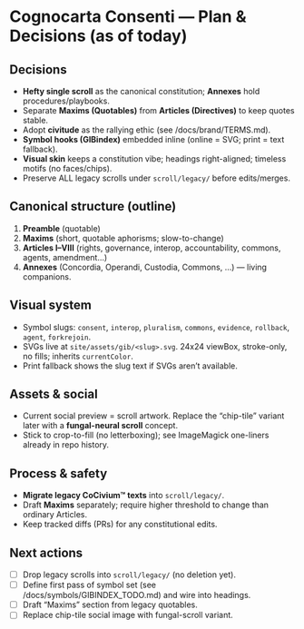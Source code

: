 # Cognocarta Consenti — Plan & Decisions (as of today)

## Decisions
- **Hefty single scroll** as the canonical constitution; **Annexes** hold procedures/playbooks.
- Separate **Maxims (Quotables)** from **Articles (Directives)** to keep quotes stable.
- Adopt **civitude** as the rallying ethic (see /docs/brand/TERMS.md).
- **Symbol hooks (GIBindex)** embedded inline (online = SVG; print = text fallback).
- **Visual skin** keeps a constitution vibe; headings right-aligned; timeless motifs (no faces/chips).
- Preserve ALL legacy scrolls under `scroll/legacy/` before edits/merges.

## Canonical structure (outline)
1. **Preamble** (quotable)
2. **Maxims** (short, quotable aphorisms; slow-to-change)
3. **Articles I–VIII** (rights, governance, interop, accountability, commons, agents, amendment…)
4. **Annexes** (Concordia, Operandi, Custodia, Commons, …) — living companions.

## Visual system
- Symbol slugs: `consent`, `interop`, `pluralism`, `commons`, `evidence`, `rollback`, `agent`, `forkrejoin`.
- SVGs live at `site/assets/gib/<slug>.svg`. 24x24 viewBox, stroke-only, no fills; inherits `currentColor`.
- Print fallback shows the slug text if SVGs aren’t available.

## Assets & social
- Current social preview = scroll artwork. Replace the “chip-tile” variant later with a **fungal-neural scroll** concept.
- Stick to crop-to-fill (no letterboxing); see ImageMagick one-liners already in repo history.

## Process & safety
- **Migrate legacy CoCivium™ texts** into `scroll/legacy/`.
- Draft **Maxims** separately; require higher threshold to change than ordinary Articles.
- Keep tracked diffs (PRs) for any constitutional edits.

## Next actions
- [ ] Drop legacy scrolls into `scroll/legacy/` (no deletion yet).
- [ ] Define first pass of symbol set (see /docs/symbols/GIBINDEX_TODO.md) and wire into headings.
- [ ] Draft “Maxims” section from legacy quotables.
- [ ] Replace chip-tile social image with fungal-scroll variant.
